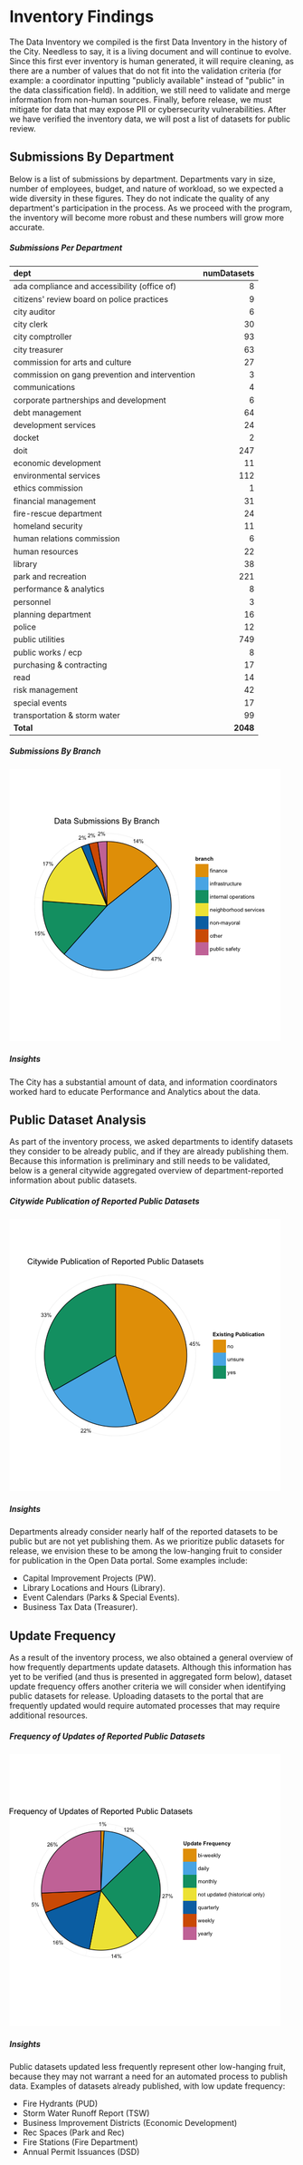 # Inventory Findings
The Data Inventory we compiled is the first Data Inventory in the history of the City.  Needless to say, it is a living document and will continue to evolve.  Since this first ever inventory is human generated, it will require cleaning, as there are a number of values that do not fit into the validation criteria (for example: a coordinator inputting "publicly available" instead of "public" in the data classification field).  In addition, we still need to validate and merge information from non-human sources.  Finally, before release, we must mitigate for data that may expose PII or cybersecurity vulnerabilities.  After we have verified the inventory data, we will post a list of datasets for public review.

## Submissions By Department
Below is a list of submissions by department.  Departments vary in size, number of employees, budget, and nature of workload, so we expected a wide diversity in these figures. They do not indicate the quality of any department's participation in the process.  As we proceed with the program, the inventory will become more robust and these numbers will grow more accurate. 

##### Submissions Per Department

|dept                                           | numDatasets|
|:----------------------------------------------|-----------:|
|ada compliance and accessibility (office of)   |           8|
|citizens' review board on police practices     |           9|
|city auditor                                   |           6|
|city clerk                                     |          30|
|city comptroller                               |          93|
|city treasurer                                 |          63|
|commission for arts and culture                |          27|
|commission on gang prevention and intervention |           3|
|communications                                 |           4|
|corporate partnerships and development         |           6|
|debt management                                |          64|
|development services                           |          24|
|docket                                         |           2|
|doit                                           |         247|
|economic development                           |          11|
|environmental services                         |         112|
|ethics commission                              |           1|
|financial management                           |          31|
|fire-rescue department                         |          24|
|homeland security                              |          11|
|human relations commission                     |           6|
|human resources                                |          22|
|library                                        |          38|
|park and recreation                            |         221|
|performance & analytics                        |           8|
|personnel                                      |           3|
|planning department                            |          16|
|police                                         |          12|
|public utilities                               |         749|
|public works / ecp                             |           8|
|purchasing & contracting                       |          17|
|read                                           |          14|
|risk management                                |          42|
|special events                                 |          17|
|transportation & storm water                   |          99|
|**Total**                                      |    **2048**|


##### Submissions By Branch
![data submissions](assets/chart/databybranchg.png) 


##### Insights
The City has a substantial amount of data, and information coordinators worked hard to educate Performance and Analytics about the data.  

## Public Dataset Analysis
As part of the inventory process, we asked departments to identify datasets they consider to be already public, and if they are already publishing them.  Because this information is preliminary and still needs to be validated, below is a general citywide aggregated overview of department-reported information about public datasets.

##### Citywide Publication of Reported Public Datasets 

![public datasets](assets/chart/pubdsg.png)

##### Insights
Departments already consider nearly half of the reported datasets to be public but are not yet publishing them. As we prioritize public datasets for release, we envision these to be among the low-hanging fruit to consider for publication in the Open Data portal.  Some examples include:
* Capital Improvement Projects (PW).
* Library Locations and Hours (Library).
* Event Calendars (Parks & Special Events).
* Business Tax Data (Treasurer).

## Update Frequency
As a result of the inventory process, we also obtained a general overview of how frequently departments update datasets.  Although this information has yet to be verified (and thus is presented in aggregated form below), dataset update frequency offers another criteria we will consider when identifying public datasets for release.  Uploading datasets to the portal that are frequently updated would require automated processes that may require additional resources.

##### Frequency of Updates of Reported Public Datasets
![update-ds](assets/chart/pubdsc.png) 


##### Insights
Public datasets updated less frequently represent other low-hanging fruit, because they may not warrant a need for an automated process to publish data.  Examples of datasets already published, with low update frequency:
* Fire Hydrants (PUD)
* Storm Water Runoff Report (TSW)
* Business Improvement Districts (Economic Development)
* Rec Spaces (Park and Rec) 
* Fire Stations (Fire Department)
* Annual Permit Issuances (DSD)
